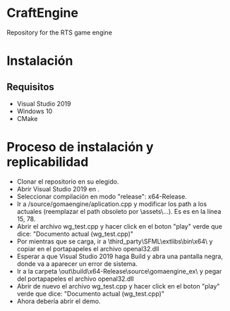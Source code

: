 # CraftEngine
Repository for the RTS game engine



# Instalación

## Requisitos
- Visual Studio 2019
- Windows 10 
- CMake

# Proceso de instalación y replicabilidad
- Clonar el repositorio en su <path> elegido.
- Abrir Visual Studio 2019 en <path>.
- Seleccionar compilación en modo "release": x64-Release.
- Ir a <path>/source/gomaengine/aplication.cpp y modificar los path a los actuales (reemplazar el path obsoleto por <path>\\assets\\...).
Es es en la línea 15, 78.
- Abrir el archivo wg_test.cpp y hacer click en el boton "play" verde que dice: "Documento actual (wg_test.cpp)"
- Por mientras que se carga, ir a <path>\third_party\SFML\extlibs\bin\x64\ y copiar en el portapapeles el archivo openal32.dll
- Esperar a que Visual Studio 2019 haga Build y abra una pantalla negra, donde va a aparecer un error de sistema.
- Ir a la carpeta <path>\out\build\x64-Release\source\gomaengine_ex\ y pegar del portapapeles el archivo openal32.dll
- Abrir de nuevo el archivo wg_test.cpp y hacer click en el boton "play" verde que dice: "Documento actual (wg_test.cpp)"
- Ahora debería abrir el demo.

